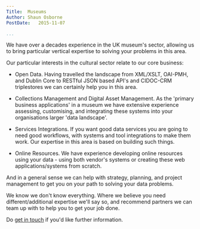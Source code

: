 ```yaml
---
Title:  Museums  
Author: Shaun Osborne
PostDate:   2015-11-07

...
```


We have over a decades experience in the UK museum's sector, allowing us to bring particular vertical expertise to solving your problems in this area.

Our particular interests in the cultural sector relate to our core business:

* Open Data. Having travelled the landscape from XML/XSLT, OAI-PMH, and Dublin Core to RESTful JSON based API's and CIDOC-CRM triplestores we can certainly help you in this area.

* Collections Management and Digital Asset Management. As the 'primary business applications' in a museum we have extensive experience assessing, customising, and integrating these systems into your organisations larger 'data landscape'.

* Services Integrations.  If you want good data services you are going to need good workflows, with systems and tool integrations to make them work. Our expertise in this area is based on building such things.

* Online Resources. We have experience developing online resources using your data - using both vendor's systems or creating these web applications/systems from scratch.

And in a general sense we can help with strategy, planning, and project management to get you on your path to solving your data problems.

We know we don't know everything. Where we believe you need different/additional expertise we'll say so, and recommend partners we can team up with to help you to get your job done.

Do [get in touch](/contact/) if you'd like further information.
